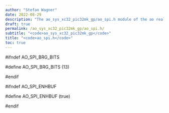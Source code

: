 ```yaml
---
author: "Stefan Wagner"
date: 2022-08-29
description: "The ao_sys_xc32_pic32mk_gp/ao_spi.h module of the ao real-time operating system."
draft: true
permalink: /ao_sys_xc32_pic32mk_gp/ao_spi.h/ 
subtitle: "<code>ao_sys_xc32_pic32mk_gp</code>"
title: "<code>ao_spi.h</code>"
toc: true
---
```


#ifndef AO_SPI_BRG_BITS

#define AO_SPI_BRG_BITS     (13)

#endif

#ifndef AO_SPI_ENHBUF

#define AO_SPI_ENHBUF       (true)

#endif

